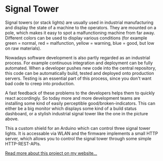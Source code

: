 # Signal Tower

Signal towers (or stack lights) are usually used in industrial manufacturing and display the
state of a machine to the operators. They are mounted on a pole, which makes it easy to spot a
malfunctioning machine from far away. Different colors can be used to display various conditions
(for example green = normal, red = malfunction, yellow = warning, blue = good, but low on raw
materials).

Nowadays software development is also partly regarded as an industrial process. For example
continuous integration and deployment can be fully automated. When a developer pushes new code into
the central repository, this code can be automatically build, tested and deployed onto production
servers. Testing is an essential part of this process, since you don't want bad code to creep into
production.

A fast feedback of these problems to the developers helps them to quickly react accordingly. So
today more and more development teams are installing some kind of easily perceptible
good/broken-indicators. This can either be a big monitor which displays some kind of a build
status dashboard, or a stylish industrial signal tower like the one in the picture above.

This a custom shield for an Arduino which can control three signal tower lights. It is accessable 
via WLAN and the firmware implements a small HTTP server, which allows you to control the signal 
tower through some simple HTTP-REST-APIs.

[Read more about this project on my website...](http://www.grappendorf.net/projects/signal-tower.html)
